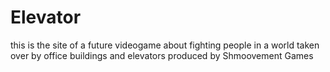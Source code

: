 # Elevator
this is the site of a future videogame about fighting people in a world taken over by office buildings and elevators produced by Shmoovement Games

